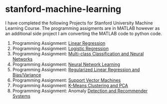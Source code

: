 # stanford-machine-learning
I have completed the following Projects for Stanford University Machine Learning Course. The programming assigments are in MATLAB however as an additional side project I am converting the MATLAB code to python code.

1. Programming Assignment: [Linear Regression](https://github.com/ozgurpolat/stanford-machine-learning/tree/master/Project1)
2. Programming Assignment: [Logistic Regression](https://github.com/ozgurpolat/stanford-machine-learning/tree/master/Project2)
3. Programming Assignment: [Multi-class Classification and Neural Networks](https://github.com/ozgurpolat/stanford-machine-learning/tree/master/Project3)
4. Programming Assignment: [Neural Network Learning](https://github.com/ozgurpolat/stanford-machine-learning/tree/master/Project4)
5. Programming Assignment: [Regularized Linear Regression and Bias/Variance](https://github.com/ozgurpolat/stanford-machine-learning/tree/master/Project5/MATLAB)
6. Programming Assignment: [Support Vector Machines](https://github.com/ozgurpolat/stanford-machine-learning/tree/master/Project6/MATLAB)
7. Programming Assignment: [K-Means Clustering and PCA](https://github.com/ozgurpolat/stanford-machine-learning/tree/master/Project7/MATLAB)
8. Programming Assignment: Anomaly [Detection and Recommender Systems](https://github.com/ozgurpolat/stanford-machine-learning/tree/master/Project8/MATLAB)
